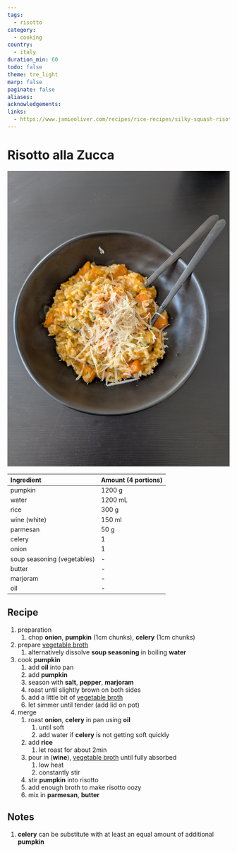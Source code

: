 ```yaml
---
tags:
  - risotto
category:
  - cooking
country:
  - italy
duration_min: 60
todo: false
theme: tre_light
marp: false
paginate: false
aliases: 
acknowledgements: 
links:
  - https://www.jamieoliver.com/recipes/rice-recipes/silky-squash-risotto/
---
```


# Risotto alla Zucca

![300](../gfx/PXL_20250503_040908636.jpg)

|Ingredient|Amount (4 portions)|
| :- | :- |
|pumpkin|1200 g|
|water|1200 mL|
|rice|300 g|
|wine (white)|150 ml|
|parmesan|50 g|
|celery|1|
|onion|1|
|soup seasoning (vegetables)|-|
|butter|-|
|marjoram|-|
|oil|-|

## Recipe
1. preparation
    1. chop **onion**, **pumpkin** (1cm chunks), **celery** (1cm chunks)
2. prepare [vegetable broth](./Soup_Vegetables.md)
    1. alternatively dissolve **soup seasoning** in boiling **water**
3. cook **pumpkin**
    1. add **oil** into pan
    2. add **pumpkin**
    3. season with **salt**, **pepper**, **marjoram**
    4. roast until slightly brown on both sides
    5. add a little bit of [vegetable broth](./Soup_Vegetables.md)
    6. let simmer until tender (add lid on pot)
4. merge
    1. roast **onion**, **celery** in pan using **oil**
        1. until soft
        2. add water if **celery** is not getting soft quickly
    2. add **rice**
        1. let roast for about 2min
    3. pour in (**wine**), [vegetable broth](./Curry_Vegetables.md) until fully absorbed
        1. low heat
        2. constantly stir
    4. stir **pumpkin** into risotto
    5. add enough broth to make risotto oozy
    6. mix in **parmesan**, **butter**

## Notes
1. **celery** can be substitute with at least an equal amount of additional **pumpkin**
